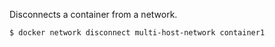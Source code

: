 Disconnects a container from a network.

```bash
$ docker network disconnect multi-host-network container1
```
